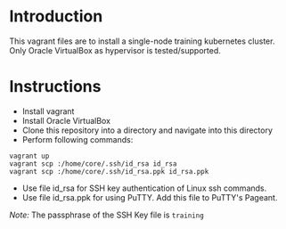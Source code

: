 # Introduction
This vagrant files are to install a single-node training kubernetes cluster. Only Oracle VirtualBox as hypervisor is tested/supported.

# Instructions
- Install vagrant
- Install Oracle VirtualBox
- Clone this repository into a directory and navigate into this directory
- Perform following commands:
```
vagrant up
vagrant scp :/home/core/.ssh/id_rsa id_rsa
vagrant scp :/home/core/.ssh/id_rsa.ppk id_rsa.ppk
```
- Use file id_rsa for SSH key authentication of Linux ssh commands.
- Use file id_rsa.ppk for using PuTTY. Add this file to PuTTY's Pageant.

*Note:* The passphrase of the SSH Key file is ```training```
